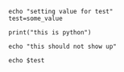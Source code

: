 ```bash#test
echo "setting value for test"
test=some_value
```

```python3#test
print("this is python")
```

```bash#exclude
echo "this should not show up"
```

```bash#test
echo $test
```

